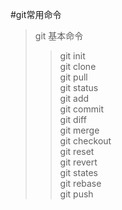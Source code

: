 #git常用命令
> git 基本命令
>>git init  
git clone  
git pull   
git status  
git add  
git commit  
git diff  
git merge  
git checkout  
git reset  
git revert  
git states  
git rebase  
git push  


